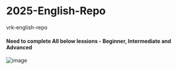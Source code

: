 # 2025-English-Repo
vrk-english-repo

#### Need to complete All below lessions - Beginner, Intermediate and Advanced

![image](https://user-images.githubusercontent.com/40323661/225479667-850a9c0d-8391-4829-a2b8-0fc8ce9d9066.png)
